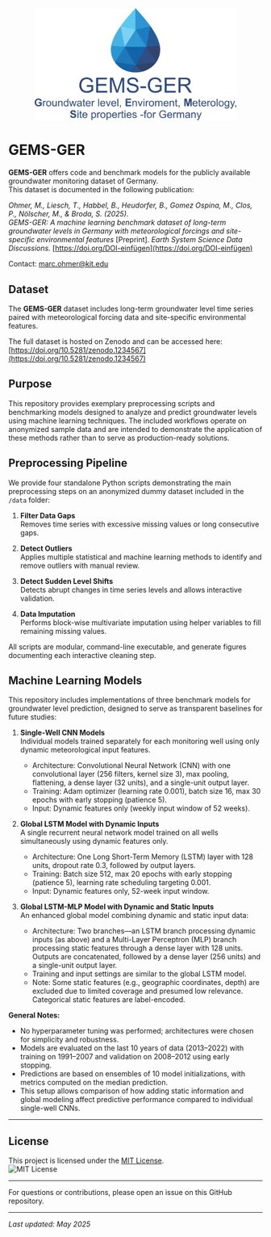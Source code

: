 <p align="center">
  <img src="./docs/GEMS.png" width="400" />
</p>

# GEMS-GER 

**GEMS-GER** offers code and benchmark models for the publicly available groundwater monitoring dataset of Germany.  
This dataset is documented in the following publication:  

*Ohmer, M., Liesch, T., Habbel, B., Heudorfer, B., Gomez Ospina, M., Clos, P., Nölscher, M., & Broda, S. (2025).  
GEMS-GER: A machine learning benchmark dataset of long-term groundwater levels in Germany with meteorological forcings and site-specific environmental features* [Preprint].
_Earth System Science Data Discussions._ [https://doi.org/DOI-einfügen](https://doi.org/DOI-einfügen)

Contact: [marc.ohmer@kit.edu](marc.ohmer@kit.edu)


## Dataset

The **GEMS-GER** dataset includes long-term groundwater level time series paired with meteorological forcing data and site-specific environmental features.

The full dataset is hosted on Zenodo and can be accessed here:  
[https://doi.org/10.5281/zenodo.1234567](https://doi.org/10.5281/zenodo.1234567)

## Purpose

This repository provides exemplary preprocessing scripts and benchmarking models designed to analyze and predict groundwater levels using machine learning techniques. The included workflows operate on anonymized sample data and are intended to demonstrate the application of these methods rather than to serve as production-ready solutions.


## Preprocessing Pipeline

We provide four standalone Python scripts demonstrating the main preprocessing steps on an anonymized dummy dataset included in the `/data` folder:

1. **Filter Data Gaps**  
   Removes time series with excessive missing values or long consecutive gaps.

2. **Detect Outliers**  
   Applies multiple statistical and machine learning methods to identify and remove outliers with manual review.

3. **Detect Sudden Level Shifts**  
   Detects abrupt changes in time series levels and allows interactive validation.

4. **Data Imputation**  
   Performs block-wise multivariate imputation using helper variables to fill remaining missing values.

All scripts are modular, command-line executable, and generate figures documenting each interactive cleaning step.

## Machine Learning Models

This repository includes implementations of three benchmark models for groundwater level prediction, designed to serve as transparent baselines for future studies:

1. **Single-Well CNN Models**  
   Individual models trained separately for each monitoring well using only dynamic meteorological input features.  
   - Architecture: Convolutional Neural Network (CNN) with one convolutional layer (256 filters, kernel size 3), max pooling, flattening, a dense layer (32 units), and a single-unit output layer.  
   - Training: Adam optimizer (learning rate 0.001), batch size 16, max 30 epochs with early stopping (patience 5).  
   - Input: Dynamic features only (weekly input window of 52 weeks).

2. **Global LSTM Model with Dynamic Inputs**  
   A single recurrent neural network model trained on all wells simultaneously using dynamic features only.  
   - Architecture: One Long Short-Term Memory (LSTM) layer with 128 units, dropout rate 0.3, followed by output layers.  
   - Training: Batch size 512, max 20 epochs with early stopping (patience 5), learning rate scheduling targeting 0.001.  
   - Input: Dynamic features only, 52-week input window.

3. **Global LSTM-MLP Model with Dynamic and Static Inputs**  
   An enhanced global model combining dynamic and static input data:  
   - Architecture: Two branches—an LSTM branch processing dynamic inputs (as above) and a Multi-Layer Perceptron (MLP) branch processing static features through a dense layer with 128 units. Outputs are concatenated, followed by a dense layer (256 units) and a single-unit output layer.  
   - Training and input settings are similar to the global LSTM model.  
   - Note: Some static features (e.g., geographic coordinates, depth) are excluded due to limited coverage and presumed low relevance. Categorical static features are label-encoded.

**General Notes:**  
- No hyperparameter tuning was performed; architectures were chosen for simplicity and robustness.  
- Models are evaluated on the last 10 years of data (2013–2022) with training on 1991–2007 and validation on 2008–2012 using early stopping.  
- Predictions are based on ensembles of 10 model initializations, with metrics computed on the median prediction.  
- This setup allows comparison of how adding static information and global modeling affect predictive performance compared to individual single-well CNNs.

---

## License

This project is licensed under the [MIT License](LICENSE).  
![MIT License](https://img.shields.io/badge/license-MIT-green.svg)

---

For questions or contributions, please open an issue on this GitHub repository.

---

*Last updated: May 2025*
